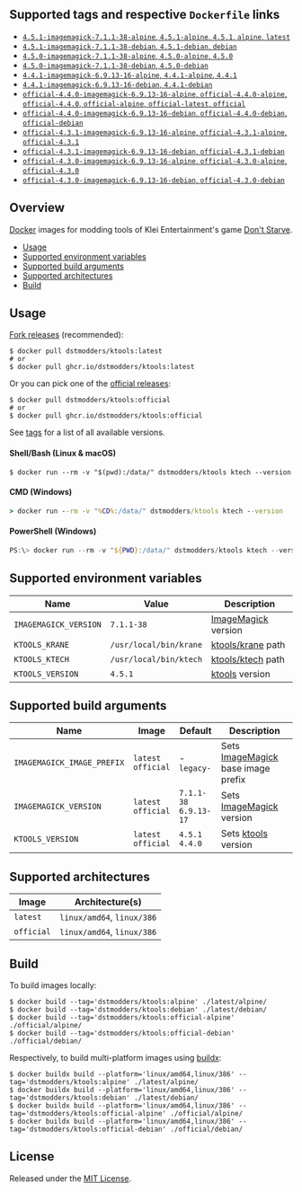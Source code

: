 ## Supported tags and respective `Dockerfile` links

- [`4.5.1-imagemagick-7.1.1-38-alpine`, `4.5.1-alpine`, `4.5.1`, `alpine`, `latest`](https://github.com/dstmodders/docker-ktools/blob/78435fdf714279a5c185d3bc45f305d074afdc12/latest/alpine/Dockerfile)
- [`4.5.1-imagemagick-7.1.1-38-debian`, `4.5.1-debian`, `debian`](https://github.com/dstmodders/docker-ktools/blob/78435fdf714279a5c185d3bc45f305d074afdc12/latest/debian/Dockerfile)
- [`4.5.0-imagemagick-7.1.1-38-alpine`, `4.5.0-alpine`, `4.5.0`](https://github.com/dstmodders/docker-ktools/blob/78435fdf714279a5c185d3bc45f305d074afdc12/latest/alpine/Dockerfile)
- [`4.5.0-imagemagick-7.1.1-38-debian`, `4.5.0-debian`](https://github.com/dstmodders/docker-ktools/blob/78435fdf714279a5c185d3bc45f305d074afdc12/latest/debian/Dockerfile)
- [`4.4.1-imagemagick-6.9.13-16-alpine`, `4.4.1-alpine`, `4.4.1`](https://github.com/dstmodders/docker-ktools/blob/78435fdf714279a5c185d3bc45f305d074afdc12/latest/alpine/Dockerfile)
- [`4.4.1-imagemagick-6.9.13-16-debian`, `4.4.1-debian`](https://github.com/dstmodders/docker-ktools/blob/78435fdf714279a5c185d3bc45f305d074afdc12/latest/debian/Dockerfile)
- [`official-4.4.0-imagemagick-6.9.13-16-alpine`, `official-4.4.0-alpine`, `official-4.4.0`, `official-alpine`, `official-latest`, `official`](https://github.com/dstmodders/docker-ktools/blob/78435fdf714279a5c185d3bc45f305d074afdc12/official/alpine/Dockerfile)
- [`official-4.4.0-imagemagick-6.9.13-16-debian`, `official-4.4.0-debian`, `official-debian`](https://github.com/dstmodders/docker-ktools/blob/78435fdf714279a5c185d3bc45f305d074afdc12/official/debian/Dockerfile)
- [`official-4.3.1-imagemagick-6.9.13-16-alpine`, `official-4.3.1-alpine`, `official-4.3.1`](https://github.com/dstmodders/docker-ktools/blob/78435fdf714279a5c185d3bc45f305d074afdc12/official/alpine/Dockerfile)
- [`official-4.3.1-imagemagick-6.9.13-16-debian`, `official-4.3.1-debian`](https://github.com/dstmodders/docker-ktools/blob/78435fdf714279a5c185d3bc45f305d074afdc12/official/debian/Dockerfile)
- [`official-4.3.0-imagemagick-6.9.13-16-alpine`, `official-4.3.0-alpine`, `official-4.3.0`](https://github.com/dstmodders/docker-ktools/blob/78435fdf714279a5c185d3bc45f305d074afdc12/official/alpine/Dockerfile)
- [`official-4.3.0-imagemagick-6.9.13-16-debian`, `official-4.3.0-debian`](https://github.com/dstmodders/docker-ktools/blob/78435fdf714279a5c185d3bc45f305d074afdc12/official/debian/Dockerfile)

## Overview

[Docker] images for modding tools of Klei Entertainment's game [Don't Starve].

- [Usage](https://github.com/dstmodders/docker-ktools/blob/main/README.md#usage)
- [Supported environment variables](https://github.com/dstmodders/docker-ktools/blob/main/README.md#supported-environment-variables)
- [Supported build arguments](https://github.com/dstmodders/docker-ktools/blob/main/README.md#supported-build-arguments)
- [Supported architectures](https://github.com/dstmodders/docker-ktools/blob/main/README.md#supported-architectures)
- [Build](https://github.com/dstmodders/docker-ktools/blob/main/README.md#build)

## Usage

[Fork releases] (recommended):

```shell
$ docker pull dstmodders/ktools:latest
# or
$ docker pull ghcr.io/dstmodders/ktools:latest
```

Or you can pick one of the [official releases]:

```shell
$ docker pull dstmodders/ktools:official
# or
$ docker pull ghcr.io/dstmodders/ktools:official
```

See [tags] for a list of all available versions.

#### Shell/Bash (Linux & macOS)

```shell
$ docker run --rm -v "$(pwd):/data/" dstmodders/ktools ktech --version
```

#### CMD (Windows)

```cmd
> docker run --rm -v "%CD%:/data/" dstmodders/ktools ktech --version
```

#### PowerShell (Windows)

```powershell
PS:\> docker run --rm -v "${PWD}:/data/" dstmodders/ktools ktech --version
```

## Supported environment variables

| Name                  | Value                  | Description           |
| --------------------- | ---------------------- | --------------------- |
| `IMAGEMAGICK_VERSION` | `7.1.1-38`             | [ImageMagick] version |
| `KTOOLS_KRANE`        | `/usr/local/bin/krane` | [ktools/krane] path   |
| `KTOOLS_KTECH`        | `/usr/local/bin/ktech` | [ktools/ktech] path   |
| `KTOOLS_VERSION`      | `4.5.1`                | [ktools] version      |

## Supported build arguments

| Name                       | Image                    | Default                     | Description                          |
| -------------------------- | ------------------------ | --------------------------- | ------------------------------------ |
| `IMAGEMAGICK_IMAGE_PREFIX` | `latest`<br />`official` | -<br />`legacy-`            | Sets [ImageMagick] base image prefix |
| `IMAGEMAGICK_VERSION`      | `latest`<br />`official` | `7.1.1-38`<br />`6.9.13-17` | Sets [ImageMagick] version           |
| `KTOOLS_VERSION`           | `latest`<br />`official` | `4.5.1`<br />`4.4.0`        | Sets [ktools] version                |

## Supported architectures

| Image      | Architecture(s)            |
| ---------- | -------------------------- |
| `latest`   | `linux/amd64`, `linux/386` |
| `official` | `linux/amd64`, `linux/386` |

## Build

To build images locally:

```shell
$ docker build --tag='dstmodders/ktools:alpine' ./latest/alpine/
$ docker build --tag='dstmodders/ktools:debian' ./latest/debian/
$ docker build --tag='dstmodders/ktools:official-alpine' ./official/alpine/
$ docker build --tag='dstmodders/ktools:official-debian' ./official/debian/
```

Respectively, to build multi-platform images using [buildx]:

```shell
$ docker buildx build --platform='linux/amd64,linux/386' --tag='dstmodders/ktools:alpine' ./latest/alpine/
$ docker buildx build --platform='linux/amd64,linux/386' --tag='dstmodders/ktools:debian' ./latest/debian/
$ docker buildx build --platform='linux/amd64,linux/386' --tag='dstmodders/ktools:official-alpine' ./official/alpine/
$ docker buildx build --platform='linux/amd64,linux/386' --tag='dstmodders/ktools:official-debian' ./official/debian/
```

## License

Released under the [MIT License](https://opensource.org/licenses/MIT).

[buildx]: https://github.com/docker/buildx
[docker]: https://www.docker.com/
[don't starve]: https://www.klei.com/games/dont-starve
[fork releases]: https://github.com/dstmodders/ktools/releases
[imagemagick]: https://imagemagick.org/index.php
[ktools/krane]: https://github.com/dstmodders/ktools?tab=readme-ov-file#krane
[ktools/ktech]: https://github.com/dstmodders/ktools?tab=readme-ov-file#ktech
[ktools]: https://github.com/dstmodders/ktools
[official releases]: https://github.com/nsimplex/ktools/releases
[tags]: https://hub.docker.com/r/dstmodders/ktools/tags
